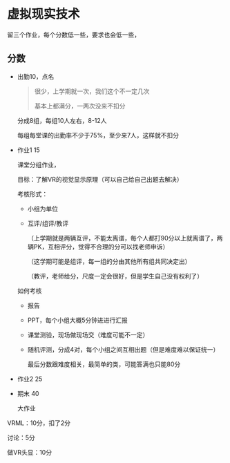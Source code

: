 # 虚拟现实技术

留三个作业，每个分数低一些，要求也会低一些，



## 分数

- 出勤10，点名
	
	 >  很少，上学期就一次，我们这个不一定几次
	>
	>  基本上都满分，一两次没来不扣分
	
	分成8组，每组10人左右，8-12人
	
	每组每堂课的出勤率不少于75%，至少来7人，这样就不扣分
	
- 作业1 15

   课堂分组作业，

   目标：了解VR的视觉显示原理（可以自己给自己出题去解决）

   考核形式：

   - 小组为单位

   - 互评/组评/教评

     （上学期就是两辆互评，不能太离谱，每个人都打90分以上就离谱了，两辆PK，互相评分，觉得不合理的分可以找老师申诉）

     （这学期可能是组评，每一组的分由其他所有组共同决定出）

     （教评，老师给分，尺度一定会很好，但是学生自己没有权利了）

   如何考核

   - 报告

   - PPT，每个小组大概5分钟进进行汇报

   - 课堂测验，现场做现场交（难度可能不一定）

   - 随机评测，分成4对，每个小组之间互相出题（但是难度难以保证统一）

     最后分数跟难度相关，最简单的类，可能答满也只能80分

- 作业2 25

   

- 期末 40

   大作业
   
   



VRML：10分，扣了2分

讨论：5分

做VR头显：10分



